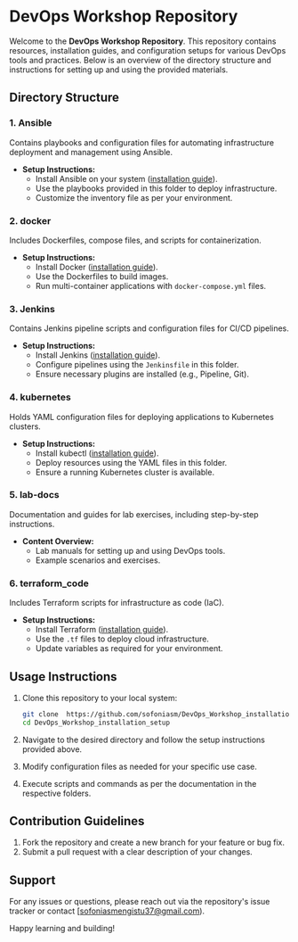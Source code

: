 # DevOps Workshop Repository

Welcome to the **DevOps Workshop Repository**. This repository contains resources, installation guides, and configuration setups for various DevOps tools and practices. Below is an overview of the directory structure and instructions for setting up and using the provided materials.

## Directory Structure

### 1. **Ansible**

Contains playbooks and configuration files for automating infrastructure deployment and management using Ansible.

- **Setup Instructions:**
  - Install Ansible on your system ([installation guide](https://docs.ansible.com/ansible/latest/installation_guide/intro_installation.html)).
  - Use the playbooks provided in this folder to deploy infrastructure.
  - Customize the inventory file as per your environment.

### 2. **docker**

Includes Dockerfiles, compose files, and scripts for containerization.

- **Setup Instructions:**
  - Install Docker ([installation guide](https://docs.docker.com/get-docker/)).
  - Use the Dockerfiles to build images.
  - Run multi-container applications with `docker-compose.yml` files.

### 3. **Jenkins**

Contains Jenkins pipeline scripts and configuration files for CI/CD pipelines.

- **Setup Instructions:**
  - Install Jenkins ([installation guide](https://www.jenkins.io/doc/book/installing/)).
  - Configure pipelines using the `Jenkinsfile` in this folder.
  - Ensure necessary plugins are installed (e.g., Pipeline, Git).

### 4. **kubernetes**

Holds YAML configuration files for deploying applications to Kubernetes clusters.

- **Setup Instructions:**
  - Install kubectl ([installation guide](https://kubernetes.io/docs/tasks/tools/)).
  - Deploy resources using the YAML files in this folder.
  - Ensure a running Kubernetes cluster is available.

### 5. **lab-docs**

Documentation and guides for lab exercises, including step-by-step instructions.

- **Content Overview:**
  - Lab manuals for setting up and using DevOps tools.
  - Example scenarios and exercises.

### 6. **terraform\_code**

Includes Terraform scripts for infrastructure as code (IaC).

- **Setup Instructions:**
  - Install Terraform ([installation guide](https://developer.hashicorp.com/terraform/tutorials/aws-get-started/install-cli)).
  - Use the `.tf` files to deploy cloud infrastructure.
  - Update variables as required for your environment.

## Usage Instructions

1. Clone this repository to your local system:

   ```bash
   git clone  https://github.com/sofoniasm/DevOps_Workshop_installation_setup.git
   cd DevOps_Workshop_installation_setup
   ```

2. Navigate to the desired directory and follow the setup instructions provided above.

3. Modify configuration files as needed for your specific use case.

4. Execute scripts and commands as per the documentation in the respective folders.

## Contribution Guidelines

1. Fork the repository and create a new branch for your feature or bug fix.
2. Submit a pull request with a clear description of your changes.

## Support

For any issues or questions, please reach out via the repository's issue tracker or contact [sofoniasmengistu37@gmail.com).

Happy learning and building!

